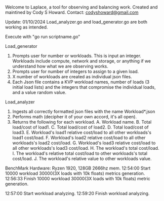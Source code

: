 Welcome to Laplace, a tool for observing and balancing work. 
Created and maintined by Cody S Howard. Contact: codyshoward@gmail.com

Update: 01/10/2024
Load_analyzer.go and load_generator.go are both working as intended.

Execute with "go run scriptname.go"

Load_generator
 1. Prompts user for number or workloads. This is input an integer. Workloads include compute, network and storage, or anything if we understand how what we are observing works. 
 2. Prompts user for number of integers to assign to a given load.
 3. X number of workloads are created as individual json files.
 4. Each Json file contains a KVP workload names, number of loads (3 initial load lists) and the integers that compromise the individual loads, and a value random value. 

Load_analyzer
1. Ingests all correctly formatted json files with the name Workload*.json
2. Performs math (decipher it of your own accord, it's all open).
3. Returns the following for each workload.
    A. Workload name.
    B. Total load/cost of load1.
    C. Total load/cost of load2.
    D. Total load/cost of load3.
    E. Workload's load1 relative cost/load to all other workloads's load1 cost/load.
    F. Workload's load2 relative cost/load to all other workloads's load2 cost/load.
    G. Workload's load3 relative cost/load to all other workloads's load3 cost/load.
    H. The workload's total cost/load.
    I. The workload's relative total cost/load to other workloads's total cost/load.
    J. The workload's relative value to other workloads value. 

BenchMark Hardware: Ryzen 1920, 128GB 2666hz mem. 
12:54:00 Start 10000 workload 30000(3X loads with 10k floats) metrics generation. 
12:56:33 Finish 10000 workload 30000(3X loads with 10k floats) metric generation. 

12:57:00 Start workload analyzing. 
12:59:20 Finish workload analyzing. 
